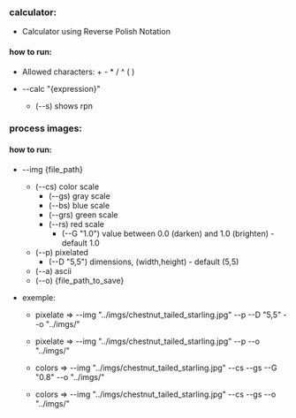 ### calculator:
- Calculator using Reverse Polish Notation
#### how to run:
- Allowed characters: + - * / ^ ( )

- --calc "{expression}"
    - (--s) shows rpn 

### process images:
#### how to run:
- --img {file_path}
    - (--cs) color scale 
        - (--gs) gray scale 
        - (--bs) blue scale 
        - (--grs) green scale 
        - (--rs) red scale
            - (--G "1.0") value between 0.0 (darken) and 1.0 (brighten) - default 1.0
    - (--p) pixelated 
        - (--D "5,5") dimensions, (width,height) - default (5,5)
    - (--a) ascii
    - (--o) {file_path_to_save}

- exemple: 
    - pixelate => --img "../imgs/chestnut_tailed_starling.jpg" --p  --D   "5,5"  --o "../imgs/"
    - pixelate => --img "../imgs/chestnut_tailed_starling.jpg" --p  --o  "../imgs/"

    - colors => --img "../imgs/chestnut_tailed_starling.jpg" --cs --gs --G "0.8" --o "../imgs/"
    - colors => --img "../imgs/chestnut_tailed_starling.jpg" --cs --gs --o "../imgs/"
 